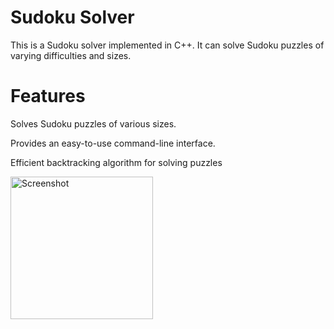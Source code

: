 # Sudoku Solver
This is a Sudoku solver implemented in C++. It can solve Sudoku puzzles of varying difficulties and sizes.
# Features
Solves Sudoku puzzles of various sizes.

Provides an easy-to-use command-line interface.

Efficient backtracking algorithm for solving puzzles

<img width="228" alt="Screenshot" src="https://github.com/NIYAZ04/Sudoku-Solver/assets/100089696/7dff0c1f-826b-424e-8cb5-e25c49b8343a">
